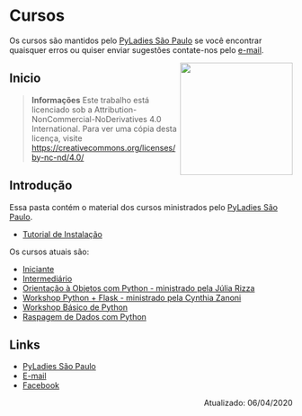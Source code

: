 # Cursos

Os cursos são mantidos pelo [PyLadies São Paulo](https://www.facebook.com/PyLadiesSP/) se você encontrar quaisquer erros ou quiser enviar sugestões contate-nos pelo [e-mail](saopaulo@pyladies.com).

<img align="right" src="https://scontent.fcgh10-1.fna.fbcdn.net/v/t1.0-0/p370x247/11988189_1473361722968282_3137472536378790528_n.jpg?_nc_cat=103&_nc_sid=85a577&_nc_ohc=T0x83eeiEjcAX_AfygA&_nc_ht=scontent.fcgh10-1.fna&_nc_tp=6&oh=1fdb4758e97cb61b9271ba4b7d7f2872&oe=5EB1ED7D" width="200">

## Inicio

> **Informações** Este trabalho está licenciado sob a Attribution-NonCommercial-NoDerivatives 4.0 International. Para ver uma cópia desta licença, visite https://creativecommons.org/licenses/by-nc-nd/4.0/

## Introdução

Essa pasta contém o material dos cursos ministrados pelo [PyLadies São Paulo](https://www.facebook.com/PyLadiesSP/).


- [Tutorial de Instalação](https://github.com/davinyvidal/Cursos/blob/master/Slides_InstallPython_v2.pdf)

Os cursos atuais são:
- [Iniciante](https://github.com/PyLadiesSP/Cursos/tree/master/Iniciante)
- [Intermediário](https://github.com/PyLadiesSP/Cursos/tree/master/Intermedi%C3%A1rio%20I)
- [Orientação à Objetos com Python - ministrado pela Júlia Rizza](https://github.com/PyLadiesSP/Cursos/tree/master/Intermedi%C3%A1rio%20II)
- [Workshop Python + Flask - ministrado pela Cynthia Zanoni](http://www.slideshare.net/cynthiazanoni/mini-workshop-flask)
- [Workshop Básico de Python](https://github.com/PyLadiesSP/Cursos/blob/master/Workshops/Workshop_PyLadiesSP.pdf)
- [Raspagem de Dados com Python](https://github.com/PyLadiesSP/Cursos/blob/master/Workshops/Raspagem%20de%20dados_PyLadiesSP.pdf)


## Links

* [PyLadies São Paulo](https://www.facebook.com/PyLadiesSP/)
* [E-mail](saopaulo@pyladies.com)
* [Facebook](https://www.facebook.com/PyLadiesSP/)

<p align="right">
Atualizado: 06/04/2020
</p>
